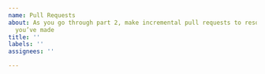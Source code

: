 ```yaml
---
name: Pull Requests
about: As you go through part 2, make incremental pull requests to resolve the issues
  you’ve made
title: ''
labels: ''
assignees: ''

---
```



